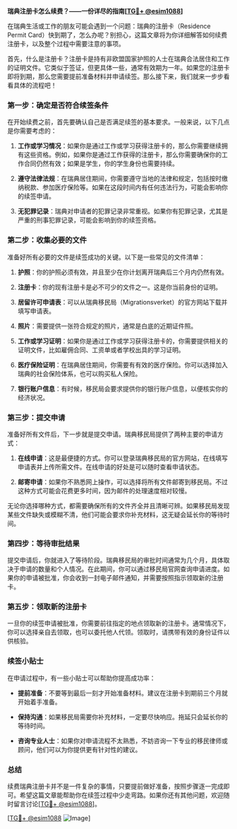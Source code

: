 **瑞典注册卡怎么续费？——一份详尽的指南[[TG💪+ @esim1088](https://t.me/s/esim1088)]**

在瑞典生活或工作的朋友可能会遇到一个问题：瑞典的注册卡（Residence Permit Card）快到期了，怎么办呢？别担心，这篇文章将为你详细解答如何续费注册卡，以及整个过程中需要注意的事项。

首先，什么是注册卡？注册卡是持有非欧盟国家护照的人士在瑞典合法居住和工作的证明文件。它类似于签证，但更具体一些，通常有效期为一年。如果您的注册卡即将到期，那么您需要提前准备材料并申请续签。那么接下来，我们就来一步步看看具体的流程吧！

### **第一步：确定是否符合续签条件**

在开始续费之前，首先要确认自己是否满足续签的基本要求。一般来说，以下几点是你需要考虑的：

1. **工作或学习情况**：如果你是通过工作或学习获得注册卡的，那么你需要继续拥有这些资格。例如，如果你是通过工作获得的注册卡，那么你需要确保你的工作合同仍然有效；如果是学生，你的学生身份也需要持续。
   
2. **遵守法律法规**：在瑞典居住期间，你需要遵守当地的法律和规定，包括按时缴纳税款、参加医疗保险等。如果在这段时间内有任何违法行为，可能会影响你的续签申请。

3. **无犯罪记录**：瑞典对申请者的犯罪记录非常重视。如果你有犯罪记录，尤其是严重的刑事犯罪记录，可能会影响到你的续签资格。

### **第二步：收集必要的文件**

准备好所有必要的文件是续签成功的关键。以下是一些常见的文件清单：

1. **护照**：你的护照必须有效，并且至少在你计划离开瑞典后三个月内仍然有效。

2. **注册卡**：你的现有注册卡是必不可少的文件之一。这是你当前身份的证明。

3. **居留许可申请表**：可以从瑞典移民局（Migrationsverket）的官方网站下载并填写申请表。

4. **照片**：需要提供一张符合规定的照片，通常是白底的近期证件照。

5. **工作或学习证明**：如果你是通过工作或学习获得注册卡的，你需要提供相关的证明文件，比如雇佣合同、工资单或者学校出具的学习证明。

6. **医疗保险证明**：在瑞典居住期间，你需要有有效的医疗保险。你可以选择加入瑞典的社会保险体系，也可以购买私人保险。

7. **银行账户信息**：有时候，移民局会要求提供你的银行账户信息，以便核实你的经济状况。

### **第三步：提交申请**

准备好所有文件后，下一步就是提交申请。瑞典移民局提供了两种主要的申请方式：

1. **在线申请**：这是最便捷的方式。你可以登录瑞典移民局的官方网站，在线填写申请表并上传所需文件。在线申请的好处是可以随时查看申请状态。

2. **邮寄申请**：如果你不熟悉网上操作，可以选择将所有文件邮寄到移民局。不过这种方式可能会花费更多时间，因为邮件的处理速度相对较慢。

无论你选择哪种方式，都需要确保所有的文件齐全并且清晰可辨。如果移民局发现某些文件缺失或模糊不清，他们可能会要求你补充材料，这无疑会延长你的等待时间。

### **第四步：等待审批结果**

提交申请后，你就进入了等待阶段。瑞典移民局的审批时间通常为几个月，具体取决于申请的数量和个人情况。在此期间，你可以通过移民局官网查询申请进度。如果你的申请被批准，你会收到一封电子邮件通知，并需要按照指示领取新的注册卡。

### **第五步：领取新的注册卡**

一旦你的续签申请被批准，你需要前往指定的地点领取新的注册卡。通常情况下，你可以选择亲自去领取，也可以委托他人代领。领取时，请携带有效的身份证件以供核验。

### **续签小贴士**

在申请过程中，有一些小贴士可以帮助你提高成功率：

- **提前准备**：不要等到最后一刻才开始准备材料。建议在注册卡到期前三个月就开始着手准备。
  
- **保持沟通**：如果移民局需要你补充材料，一定要尽快响应。拖延只会延长你的等待时间。

- **咨询专业人士**：如果你对申请流程不太熟悉，不妨咨询一下专业的移民律师或顾问，他们可以为你提供更有针对性的建议。

### **总结**

续费瑞典注册卡并不是一件复杂的事情，只要提前做好准备，按照步骤逐一完成即可。希望这篇文章能帮助你在续签过程中少走弯路。如果你还有其他问题，欢迎随时留言讨论[[TG💪+ @esim1088](https://t.me/s/esim1088)]。

[[TG💪+ @esim1088](https://t.me/s/esim1088) ![Image](https://i.postimg.cc/4NQfJmqS/Snipaste-2025-05-13-00-14-12.png)]